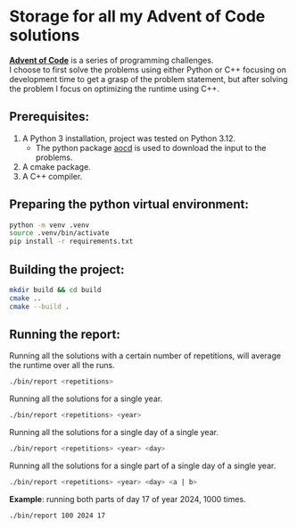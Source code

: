 # Storage for all my Advent of Code solutions

__[Advent of Code](https://adventofcode.com/)__ is a series of programming challenges.<br>
I choose to first solve the problems using either Python or C++ focusing on development time to get a grasp of the problem statement, but after solving the problem I focus on optimizing the runtime using C++.

## Prerequisites:
1. A Python 3 installation, project was tested on Python 3.12.
    * The python package [aocd](https://pypi.org/project/advent-of-code-data/) is used to download the input to the problems.
2. A cmake package.
3. A C++ compiler.

## Preparing the python virtual environment:
```bash
python -m venv .venv
source .venv/bin/activate
pip install -r requirements.txt
```

## Building the project:
```bash
mkdir build && cd build
cmake ..
cmake --build .
```

## Running the report:
Running all the solutions with a certain number of repetitions, will average the runtime over all the runs.
```bash
./bin/report <repetitions>
```

Running all the solutions for a single year.
```bash
./bin/report <repetitions> <year>
```

Running all the solutions for a single day of a single year.
```bash
./bin/report <repetitions> <year> <day>
```

Running all the solutions for a single part of a single day of a single year.
```bash
./bin/report <repetitions> <year> <day> <a | b>
```

__Example__: running both parts of day 17 of year 2024, 1000 times.
```bash
./bin/report 100 2024 17
```
